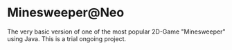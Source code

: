 # Minesweeper@Neo
The very basic version of one of the most popular 2D-Game "Minesweeper" using Java.
This is a trial ongoing project.
